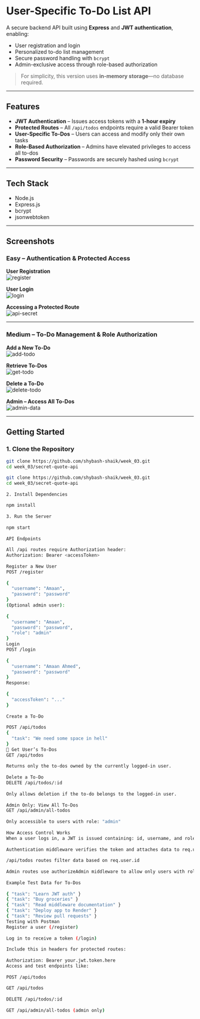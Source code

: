 # User-Specific To-Do List API

A secure backend API built using **Express** and **JWT authentication**, enabling:

- User registration and login  
- Personalized to-do list management  
- Secure password handling with `bcrypt`  
- Admin-exclusive access through role-based authorization  

> For simplicity, this version uses **in-memory storage**—no database required.

---

## Features

- **JWT Authentication** – Issues access tokens with a **1-hour expiry**
- **Protected Routes** – All `/api/todos` endpoints require a valid Bearer token
- **User-Specific To-Dos** – Users can access and modify only their own tasks
- **Role-Based Authorization** – Admins have elevated privileges to access all to-dos
- **Password Security** – Passwords are securely hashed using `bcrypt`

---

## Tech Stack

- Node.js  
- Express.js  
- bcrypt  
- jsonwebtoken  

---

## Screenshots

### Easy – Authentication & Protected Access

**User Registration**  
![register](https://github.com/user-attachments/assets/0182c657-0d76-4ce2-8f1b-93886cc3a9c9)

**User Login**  
![login](https://github.com/user-attachments/assets/de39d04a-9e21-4939-a5be-bddd6b98eef1)

**Accessing a Protected Route**  
![api-secret](https://github.com/user-attachments/assets/78a75f71-46e3-4b6b-a4e5-0aae7bfe4c87)

---

### Medium – To-Do Management & Role Authorization

**Add a New To-Do**  
![add-todo](https://github.com/user-attachments/assets/51cb6f17-df8d-4db3-9fff-2806eb60bc1f)

**Retrieve To-Dos**  
![get-todo](https://github.com/user-attachments/assets/af0905d7-8e2f-4468-ae77-e00d955adc34)

**Delete a To-Do**  
![delete-todo](https://github.com/user-attachments/assets/ba9fd91b-4e0c-4da8-8d90-9f7ce40ddfd4)

**Admin – Access All To-Dos**  
![admin-data](https://github.com/user-attachments/assets/97fc596b-57cc-4251-be74-2b73d476da47)

---

## Getting Started

### 1. Clone the Repository

```bash
git clone https://github.com/shybash-shaik/week_03.git
cd week_03/secret-quote-api

git clone https://github.com/shybash-shaik/week_03.git
cd week_03/secret-quote-api
 
2. Install Dependencies
 
npm install
 
3. Run the Server
 
npm start
 
API Endpoints
 
All /api routes require Authorization header:
Authorization: Bearer <accessToken>
 
Register a New User
POST /register
 
{
  "username": "Amaan",
  "password": "password"
}
(Optional admin user):
 
{
  "username": "Amaan",
  "password": "password",
  "role": "admin"
}
Login
POST /login
 
{
  "username": "Amaan Ahmed",
  "password": "password"
}
Response:
 
{
  "accessToken": "..."
}
 
Create a To-Do
 
POST /api/todos
{
  "task": "We need some space in hell"
}
📄 Get User’s To-Dos
GET /api/todos
 
Returns only the to-dos owned by the currently logged-in user.
 
Delete a To-Do
DELETE /api/todos/:id
 
Only allows deletion if the to-do belongs to the logged-in user.
 
Admin Only: View All To-Dos
GET /api/admin/all-todos
 
Only accessible to users with role: "admin"
 
How Access Control Works
When a user logs in, a JWT is issued containing: id, username, and role
 
Authentication middleware verifies the token and attaches data to req.user
 
/api/todos routes filter data based on req.user.id
 
Admin routes use authorizeAdmin middleware to allow only users with role: "admin"
 
Example Test Data for To-Dos
 
{ "task": "Learn JWT auth" }
{ "task": "Buy groceries" }
{ "task": "Read middleware documentation" }
{ "task": "Deploy app to Render" }
{ "task": "Review pull requests" }
Testing with Postman
Register a user (/register)
 
Log in to receive a token (/login)
 
Include this in headers for protected routes:
 
Authorization: Bearer your.jwt.token.here
Access and test endpoints like:
 
POST /api/todos
 
GET /api/todos
 
DELETE /api/todos/:id
 
GET /api/admin/all-todos (admin only)
